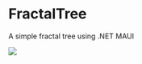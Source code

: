 ﻿# FractalTree
A simple fractal tree using .NET MAUI

![](https://github.com/burhansavci/FractalTree/blob/master/docs/gifs/FractalTreeAnimation.gif)